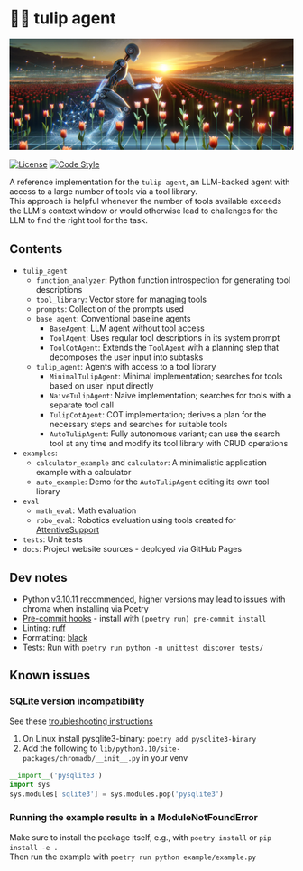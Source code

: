 # 🌷🤖 tulip agent

![tulip banner](docs/tulip-banner.png)

[![License](https://img.shields.io/pypi/l/cobras?style=flat-square)](https://opensource.org/license/bsd-3-clause)
[![Code Style](https://img.shields.io/badge/code_style-black-black?style=flat-square)](https://github.com/psf/black)

A reference implementation for the `tulip agent`, an LLM-backed agent with access to a large number of tools via a tool library. \
This approach is helpful whenever the number of tools available exceeds the LLM's context window or would
otherwise lead to challenges for the LLM to find the right tool for the task.

## Contents
* `tulip_agent`
  * `function_analyzer`: Python function introspection for generating tool descriptions
  * `tool_library`: Vector store for managing tools
  * `prompts`: Collection of the prompts used
  * `base_agent`: Conventional baseline agents
    * `BaseAgent`: LLM agent without tool access
    * `ToolAgent`: Uses regular tool descriptions in its system prompt
    * `ToolCotAgent`: Extends the `ToolAgent` with a planning step that decomposes the user input into subtasks
  * `tulip_agent`: Agents with access to a tool library
    * `MinimalTulipAgent`: Minimal implementation; searches for tools based on user input directly
    * `NaiveTulipAgent`: Naive implementation; searches for tools with a separate tool call
    * `TulipCotAgent`: COT implementation; derives a plan for the necessary steps and searches for suitable tools
    * `AutoTulipAgent`: Fully autonomous variant; can use the search tool at any time and modify its tool library with CRUD operations
* `examples`:
  * `calculator_example` and `calculator`: A minimalistic application example with a calculator
  * `auto_example`: Demo for the `AutoTulipAgent` editing its own tool library
* `eval`
  * `math_eval`: Math evaluation
  * `robo_eval`: Robotics evaluation using tools created for [AttentiveSupport](https://github.com/HRI-EU/AttentiveSupport)
* `tests`: Unit tests
* `docs`: Project website sources - deployed via GitHub Pages


## Dev notes
* Python v3.10.11 recommended, higher versions may lead to issues with chroma when installing via Poetry
* [Pre-commit hooks](https://pre-commit.com/) - install with `(poetry run) pre-commit install`
* Linting: [ruff](https://github.com/astral-sh/ruff)
* Formatting: [black](https://github.com/psf/black)
* Tests: Run with `poetry run python -m unittest discover tests/`


## Known issues

### SQLite version incompatibility
See these [troubleshooting instructions](https://docs.trychroma.com/troubleshooting#sqlite)
1. On Linux install pysqlite3-binary: `poetry add pysqlite3-binary`
2. Add the following to `lib/python3.10/site-packages/chromadb/__init__.py` in your venv
```python
__import__('pysqlite3')
import sys
sys.modules['sqlite3'] = sys.modules.pop('pysqlite3')
```

### Running the example results in a ModuleNotFoundError
Make sure to install the package itself, e.g., with `poetry install` or `pip install -e .` \
Then run the example with `poetry run python example/example.py`
